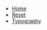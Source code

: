 <!-- docs/_sidebar.md -->

* [Home](/)
* [Reset](/base/_reset.md)
* [Typography](/base/_typography.md)
